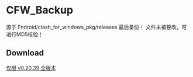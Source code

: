 # CFW_Backup
源于 Fndroid/clash_for_windows_pkg/releases 最后备份！
文件未被篡改，可进行MD5校验！

## Download

[仅限 v0.20.39 全版本](https://github.com/xinyang0326/CFW_Backup/releases)
